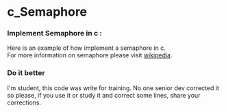 # c_Semaphore
<h3>Implement Semaphore in c :</h3>
<p>Here is an example of how implement a semaphore in c.</br>
For more information on semaphore please visit <a href="https://en.wikipedia.org/wiki/Semaphore_(programming)">wikipedia</a>.</p>

<h3>Do it better</h3>
<p>I'm student, this code was write for training. No one senior dev corrected it so please, if you use it or study it and correct some lines, share your corrections.</p>

